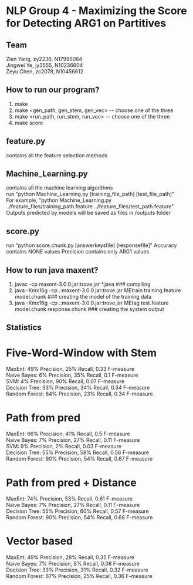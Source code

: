 # NLP Group 4 - Maximizing the Score for Detecting ARG1 on Partitives

## Team
Zien Yang, zy2236, N17995064  
Jingwei Ye, jy3555, N10236604  
Zeyu Chen, zc2078, N10456612  

## How to run our program?
1. make
2. make <gen_path, gen_stem, gen_vec> -- choose one of the three
3. make <run_path, run_stem, run_vec> -- choose one of the three
4. make score

## feature.py
contains all the feature selection methods

## Machine_Learning.py
contains all the machine learning algorithms <br />
run "python Machine_Learning.py [training_file_path] [test_file_path]" <br />
For example, "python Machine_Learning.py ../feature_files/training_path.feature  ../feature_files/test_path.feature" <br />
Outputs predicted by models will be saved as files in /outputs folder <br />

## score.py
run "python score.chunk.py [answerkeysfile] [responsefile]"
Accuracy contains NONE values
Precision contains only ARG1 values

## How to run java maxent?
  1. javac -cp maxent-3.0.0.jar:trove.jar *.java ### compiling
  2. java -Xmx16g -cp .:maxent-3.0.0.jar:trove.jar MEtrain training.feature model.chunk ### creating the model of the training data
  3. java -Xmx16g -cp .:maxent-3.0.0.jar:trove.jar MEtag test.feature model.chunk response.chunk ### creating the system output


## Statistics
# Five-Word-Window with Stem <br />
  MaxEnt: 49% Precision, 25% Recall, 0.33 F-measure <br />
  Naive Bayes: 6% Precision, 35% Recall, 0.1 F-measure <br />
  SVM: 4% Precision, 90% Recall, 0.07 F-measure <br />
  Decision Tree: 33% Precision, 34% Recall, 0.34 F-measure <br />
  Random Forest: 64% Precision, 23% Recall, 0.34 F-measure <br />

# Path from pred <br />
  MaxEnt: 66% Precision, 41% Recall, 0.5 F-measure  <br />
  Naive Bayes: 7% Precision, 27% Recall, 0.11 F-measure  <br />
  SVM: 9% Precision, 2% Recall, 0.03 F-measure  <br />
  Decision Tree: 55% Precision, 58% Recall, 0.56 F-measure  <br />
  Random Forest: 90% Precision, 54% Recall, 0.67 F-measure  <br />
 
 # Path from pred + Distance  <br />
   MaxEnt: 74% Precision, 53% Recall, 0.61 F-measure  <br />
   Naive Bayes: 7% Precision, 27% Recall, 0.11 F-measure  <br />
   Decision Tree: 55% Precision, 60% Recall, 0.57 F-measure  <br />
   Random Forest: 90% Precision, 54% Recall, 0.68 F-measure  <br />
  
 # Vector based  <br />
   MaxEnt: 49% Precision, 28% Recall, 0.35 F-measure  <br />
   Naive Bayes: 7% Precision, 8% Recall, 0.08 F-measure  <br />
   Decision Tree: 33% Precision, 31% Recall, 0.32 F-measure  <br />
   Random Forest: 67% Precision, 25% Recall, 0.36 F-measure  <br />
 
 







  
